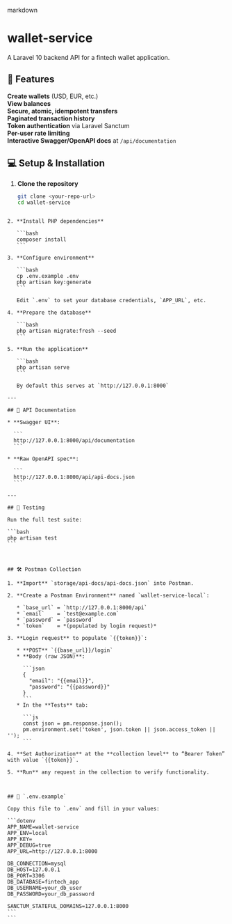 markdown
# wallet-service

A Laravel 10 backend API for a fintech wallet application.



## 🚀 Features

 **Create wallets** (USD, EUR, etc.)  
 **View balances**  
 **Secure, atomic, idempotent transfers**  
 **Paginated transaction history**  
 **Token authentication** via Laravel Sanctum  
 **Per-user rate limiting**  
 **Interactive Swagger/OpenAPI docs** at `/api/documentation`


## 💻 Setup & Installation

1. **Clone the repository**  
   ```bash
   git clone <your-repo-url>
   cd wallet-service
````

2. **Install PHP dependencies**

   ```bash
   composer install
   ```

3. **Configure environment**

   ```bash
   cp .env.example .env
   php artisan key:generate
   ```

   Edit `.env` to set your database credentials, `APP_URL`, etc.

4. **Prepare the database**

   ```bash
   php artisan migrate:fresh --seed
   ```

5. **Run the application**

   ```bash
   php artisan serve
   ```

   By default this serves at `http://127.0.0.1:8000`

---

## 📄 API Documentation

* **Swagger UI**:

  ```
  http://127.0.0.1:8000/api/documentation
  ```

* **Raw OpenAPI spec**:

  ```
  http://127.0.0.1:8000/api/api-docs.json
  ```

---

## 🧪 Testing

Run the full test suite:

```bash
php artisan test
```



## 🛠️ Postman Collection

1. **Import** `storage/api-docs/api-docs.json` into Postman.

2. **Create a Postman Environment** named `wallet-service-local`:

   * `base_url` = `http://127.0.0.1:8000/api`
   * `email`    = `test@example.com`
   * `password` = `password`
   * `token`    = *(populated by login request)*

3. **Login request** to populate `{{token}}`:

   * **POST** `{{base_url}}/login`
   * **Body (raw JSON)**:

     ```json
     {
       "email": "{{email}}",
       "password": "{{password}}"
     }
     ```
   * In the **Tests** tab:

     ```js
     const json = pm.response.json();
     pm.environment.set('token', json.token || json.access_token || '');
     ```

4. **Set Authorization** at the **collection level** to “Bearer Token” with value `{{token}}`.

5. **Run** any request in the collection to verify functionality.



## 🔑 `.env.example`

Copy this file to `.env` and fill in your values:

```dotenv
APP_NAME=wallet-service
APP_ENV=local
APP_KEY=
APP_DEBUG=true
APP_URL=http://127.0.0.1:8000

DB_CONNECTION=mysql
DB_HOST=127.0.0.1
DB_PORT=3306
DB_DATABASE=fintech_app
DB_USERNAME=your_db_user
DB_PASSWORD=your_db_password

SANCTUM_STATEFUL_DOMAINS=127.0.0.1:8000
```
```

